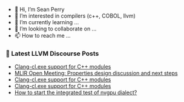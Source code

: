 - 👋 Hi, I’m Sean Perry
- 👀 I’m interested in compilers (c++, COBOL, llvm)
- 🌱 I’m currently learning ...
- 💞️ I’m looking to collaborate on ...
- 📫 How to reach me ...

<!---
s66perry/s66perry is a ✨ special ✨ repository because its `README.md` (this file) appears on your GitHub profile.
You can click the Preview link to take a look at your changes.
--->
### 📕 Latest LLVM Discourse Posts

<!-- DISCOURSE-LLVM:START -->
- [Clang-cl.exe support for C++ modules](https://discourse.llvm.org/t/clang-cl-exe-support-for-c-modules/72257?page=4#post_69)
- [MLIR Open Meeting: Properties design discussion and next steps](https://discourse.llvm.org/t/mlir-open-meeting-properties-design-discussion-and-next-steps/87774#post_6)
- [Clang-cl.exe support for C++ modules](https://discourse.llvm.org/t/clang-cl-exe-support-for-c-modules/72257?page=4#post_68)
- [Clang-cl.exe support for C++ modules](https://discourse.llvm.org/t/clang-cl-exe-support-for-c-modules/72257?page=4#post_67)
- [How to start the integrated test of nvgpu dialect?](https://discourse.llvm.org/t/how-to-start-the-integrated-test-of-nvgpu-dialect/87950#post_1)
<!-- DISCOURSE-LLVM:END -->
